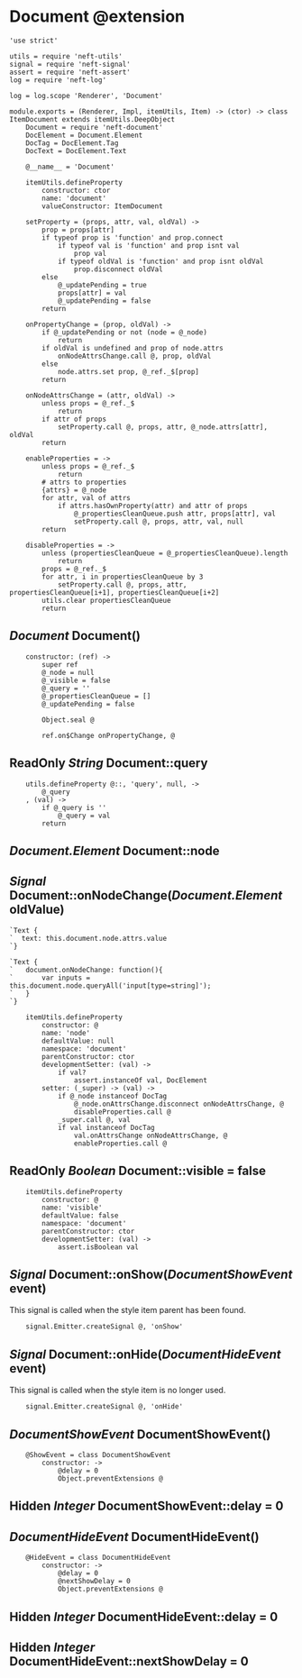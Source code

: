 Document @extension
===================

	'use strict'

	utils = require 'neft-utils'
	signal = require 'neft-signal'
	assert = require 'neft-assert'
	log = require 'neft-log'

	log = log.scope 'Renderer', 'Document'

	module.exports = (Renderer, Impl, itemUtils, Item) -> (ctor) -> class ItemDocument extends itemUtils.DeepObject
		Document = require 'neft-document'
		DocElement = Document.Element
		DocTag = DocElement.Tag
		DocText = DocElement.Text

		@__name__ = 'Document'

		itemUtils.defineProperty
			constructor: ctor
			name: 'document'
			valueConstructor: ItemDocument

		setProperty = (props, attr, val, oldVal) ->
			prop = props[attr]
			if typeof prop is 'function' and prop.connect
				if typeof val is 'function' and prop isnt val
					prop val
				if typeof oldVal is 'function' and prop isnt oldVal
					prop.disconnect oldVal
			else
				@_updatePending = true
				props[attr] = val
				@_updatePending = false
			return

		onPropertyChange = (prop, oldVal) ->
			if @_updatePending or not (node = @_node)
				return
			if oldVal is undefined and prop of node.attrs
				onNodeAttrsChange.call @, prop, oldVal
			else
				node.attrs.set prop, @_ref._$[prop]
			return

		onNodeAttrsChange = (attr, oldVal) ->
			unless props = @_ref._$
				return
			if attr of props
				setProperty.call @, props, attr, @_node.attrs[attr], oldVal
			return

		enableProperties = ->
			unless props = @_ref._$
				return
			# attrs to properties
			{attrs} = @_node
			for attr, val of attrs
				if attrs.hasOwnProperty(attr) and attr of props
					@_propertiesCleanQueue.push attr, props[attr], val
					setProperty.call @, props, attr, val, null
			return

		disableProperties = ->
			unless (propertiesCleanQueue = @_propertiesCleanQueue).length
				return
			props = @_ref._$
			for attr, i in propertiesCleanQueue by 3
				setProperty.call @, props, attr, propertiesCleanQueue[i+1], propertiesCleanQueue[i+2]
			utils.clear propertiesCleanQueue
			return

*Document* Document()
---------------------

		constructor: (ref) ->
			super ref
			@_node = null
			@_visible = false
			@_query = ''
			@_propertiesCleanQueue = []
			@_updatePending = false

			Object.seal @

			ref.on$Change onPropertyChange, @

ReadOnly *String* Document::query
---------------------------------

		utils.defineProperty @::, 'query', null, ->
			@_query
		, (val) ->
			if @_query is ''
				@_query = val
			return

*Document.Element* Document::node
---------------------------------

## *Signal* Document::onNodeChange(*Document.Element* oldValue)

```nml
`Text {
`  text: this.document.node.attrs.value
`}
```

```nml
`Text {
`	document.onNodeChange: function(){
`		var inputs = this.document.node.queryAll('input[type=string]');
`	}
`}
```

		itemUtils.defineProperty
			constructor: @
			name: 'node'
			defaultValue: null
			namespace: 'document'
			parentConstructor: ctor
			developmentSetter: (val) ->
				if val?
					assert.instanceOf val, DocElement
			setter: (_super) -> (val) ->
				if @_node instanceof DocTag
					@_node.onAttrsChange.disconnect onNodeAttrsChange, @
					disableProperties.call @
				_super.call @, val
				if val instanceof DocTag
					val.onAttrsChange onNodeAttrsChange, @
					enableProperties.call @

ReadOnly *Boolean* Document::visible = false
--------------------------------------------

		itemUtils.defineProperty
			constructor: @
			name: 'visible'
			defaultValue: false
			namespace: 'document'
			parentConstructor: ctor
			developmentSetter: (val) ->
				assert.isBoolean val

*Signal* Document::onShow(*DocumentShowEvent* event)
----------------------------------------------------

This signal is called when the style item parent has been found.

		signal.Emitter.createSignal @, 'onShow'

*Signal* Document::onHide(*DocumentHideEvent* event)
----------------------------------------------------

This signal is called when the style item is no longer used.

		signal.Emitter.createSignal @, 'onHide'

*DocumentShowEvent* DocumentShowEvent()
---------------------------------------

		@ShowEvent = class DocumentShowEvent
			constructor: ->
				@delay = 0
				Object.preventExtensions @

Hidden *Integer* DocumentShowEvent::delay = 0
---------------------------------------------

*DocumentHideEvent* DocumentHideEvent()
---------------------------------------

		@HideEvent = class DocumentHideEvent
			constructor: ->
				@delay = 0
				@nextShowDelay = 0
				Object.preventExtensions @

Hidden *Integer* DocumentHideEvent::delay = 0
---------------------------------------------

Hidden *Integer* DocumentHideEvent::nextShowDelay = 0
-----------------------------------------------------
